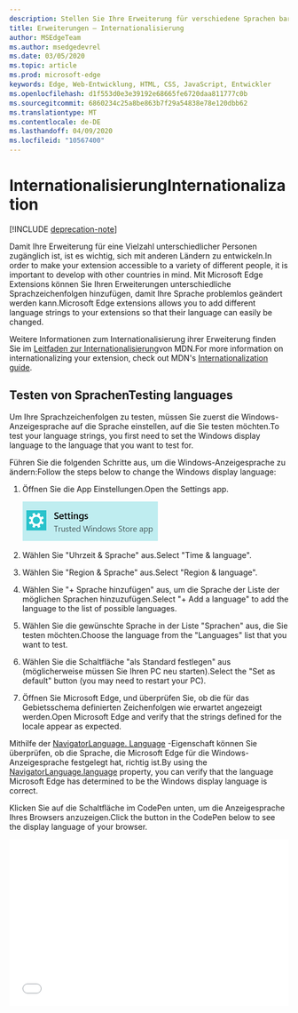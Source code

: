 ```yaml
---
description: Stellen Sie Ihre Erweiterung für verschiedene Sprachen barrierefrei zur Verfügung, und testen Sie Ihre Sprachzeichenfolgen mit dem Internationalisierungs Leit Faden.
title: Erweiterungen – Internationalisierung
author: MSEdgeTeam
ms.author: msedgedevrel
ms.date: 03/05/2020
ms.topic: article
ms.prod: microsoft-edge
keywords: Edge, Web-Entwicklung, HTML, CSS, JavaScript, Entwickler
ms.openlocfilehash: d1f553d0e3e39192e68665fe6720daa811777c0b
ms.sourcegitcommit: 6860234c25a8be863b7f29a54838e78e120dbb62
ms.translationtype: MT
ms.contentlocale: de-DE
ms.lasthandoff: 04/09/2020
ms.locfileid: "10567400"
---
```

# <span data-ttu-id="756db-104">Internationalisierung</span><span class="sxs-lookup"><span data-stu-id="756db-104">Internationalization</span></span>  

[!INCLUDE [deprecation-note](../includes/deprecation-note.md)]  

<span data-ttu-id="756db-105">Damit Ihre Erweiterung für eine Vielzahl unterschiedlicher Personen zugänglich ist, ist es wichtig, sich mit anderen Ländern zu entwickeln.</span><span class="sxs-lookup"><span data-stu-id="756db-105">In order to make your extension accessible to a variety of different people, it is important to develop with other countries in mind.</span></span> <span data-ttu-id="756db-106">Mit Microsoft Edge Extensions können Sie Ihren Erweiterungen unterschiedliche Sprachzeichenfolgen hinzufügen, damit Ihre Sprache problemlos geändert werden kann.</span><span class="sxs-lookup"><span data-stu-id="756db-106">Microsoft Edge extensions allows you to add different language strings to your extensions so that their language can easily be changed.</span></span>

<span data-ttu-id="756db-107">Weitere Informationen zum Internationalisierung ihrer Erweiterung finden Sie im [Leitfaden zur Internationalisierung](https://developer.mozilla.org/Add-ons/WebExtensions/Internationalization)von MDN.</span><span class="sxs-lookup"><span data-stu-id="756db-107">For more information on internationalizing your extension, check out MDN's [Internationalization guide](https://developer.mozilla.org/Add-ons/WebExtensions/Internationalization).</span></span>


## <span data-ttu-id="756db-108">Testen von Sprachen</span><span class="sxs-lookup"><span data-stu-id="756db-108">Testing languages</span></span>

<span data-ttu-id="756db-109">Um Ihre Sprachzeichenfolgen zu testen, müssen Sie zuerst die Windows-Anzeigesprache auf die Sprache einstellen, auf die Sie testen möchten.</span><span class="sxs-lookup"><span data-stu-id="756db-109">To test your language strings, you first need to set the Windows display language to the language that you want to test for.</span></span>

<span data-ttu-id="756db-110">Führen Sie die folgenden Schritte aus, um die Windows-Anzeigesprache zu ändern:</span><span class="sxs-lookup"><span data-stu-id="756db-110">Follow the steps below to change the Windows display language:</span></span>

1. <span data-ttu-id="756db-111">Öffnen Sie die App Einstellungen.</span><span class="sxs-lookup"><span data-stu-id="756db-111">Open the Settings app.</span></span>

   ![Einstellungsanwendung](./../media/loc-settings.png)
2. <span data-ttu-id="756db-113">Wählen Sie "Uhrzeit & Sprache" aus.</span><span class="sxs-lookup"><span data-stu-id="756db-113">Select "Time & language".</span></span>
3. <span data-ttu-id="756db-114">Wählen Sie "Region & Sprache" aus.</span><span class="sxs-lookup"><span data-stu-id="756db-114">Select "Region & language".</span></span>
4. <span data-ttu-id="756db-115">Wählen Sie "+ Sprache hinzufügen" aus, um die Sprache der Liste der möglichen Sprachen hinzuzufügen.</span><span class="sxs-lookup"><span data-stu-id="756db-115">Select "+ Add a language" to add the language to the list of possible languages.</span></span>
5. <span data-ttu-id="756db-116">Wählen Sie die gewünschte Sprache in der Liste "Sprachen" aus, die Sie testen möchten.</span><span class="sxs-lookup"><span data-stu-id="756db-116">Choose the language from the "Languages" list that you want to test.</span></span>
6. <span data-ttu-id="756db-117">Wählen Sie die Schaltfläche "als Standard festlegen" aus (möglicherweise müssen Sie Ihren PC neu starten).</span><span class="sxs-lookup"><span data-stu-id="756db-117">Select the "Set as default" button (you may need to restart your PC).</span></span>
7. <span data-ttu-id="756db-118">Öffnen Sie Microsoft Edge, und überprüfen Sie, ob die für das Gebietsschema definierten Zeichenfolgen wie erwartet angezeigt werden.</span><span class="sxs-lookup"><span data-stu-id="756db-118">Open Microsoft Edge and verify that the strings defined for the locale appear as expected.</span></span>

<span data-ttu-id="756db-119">Mithilfe der [NavigatorLanguage. Language](https://developer.mozilla.org/docs/Web/API/NavigatorLanguage/language) -Eigenschaft können Sie überprüfen, ob die Sprache, die Microsoft Edge für die Windows-Anzeigesprache festgelegt hat, richtig ist.</span><span class="sxs-lookup"><span data-stu-id="756db-119">By using the [NavigatorLanguage.language](https://developer.mozilla.org/docs/Web/API/NavigatorLanguage/language) property, you can verify that the language Microsoft Edge has determined to be the Windows display language is correct.</span></span>

<span data-ttu-id="756db-120">Klicken Sie auf die Schaltfläche im CodePen unten, um die Anzeigesprache Ihres Browsers anzuzeigen.</span><span class="sxs-lookup"><span data-stu-id="756db-120">Click the button in the CodePen below to see the display language of your browser.</span></span>

<iframe height='300' scrolling='no' title='<span data-ttu-id="756db-121">Gebietsschema abrufen</span><span class="sxs-lookup"><span data-stu-id="756db-121">Get locale</span></span>' src='//codepen.io/MSEdgeDev/embed/VaRWwR/?height=300&theme-id=23761&default-tab=result&embed-version=2&editable=true' frameborder='no' allowtransparency='true' allowfullscreen='true' style='width: 100%;'><span data-ttu-id="756db-122">Weitere Informationen finden Sie unter <a href='https://codepen.io/MSEdgeDev/pen/VaRWwR/'> </a> MSEdgeDev ( <a href='http://codepen.io/MSEdgeDev'> @MSEdgeDev </a> ) auf <a href='http://codepen.io'> CodePen </a> .</span><span class="sxs-lookup"><span data-stu-id="756db-122">See the Pen <a href='https://codepen.io/MSEdgeDev/pen/VaRWwR/'>Get locale</a>by MSEdgeDev (<a href='http://codepen.io/MSEdgeDev'>@MSEdgeDev</a>) on <a href='http://codepen.io'>CodePen</a>.</span></span>
</iframe>
